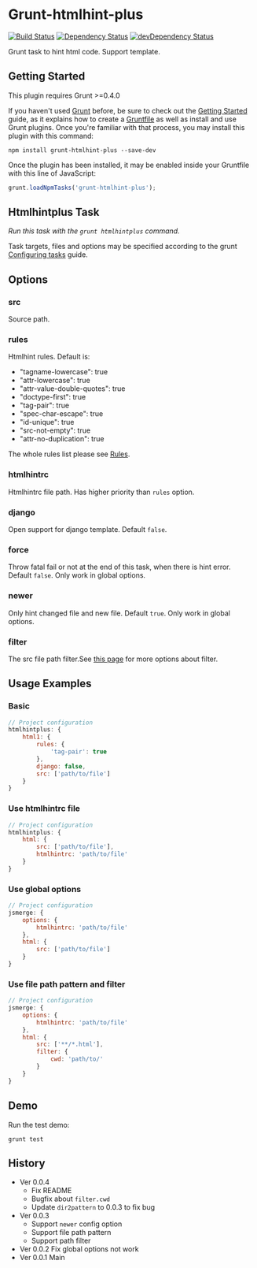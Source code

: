 # Grunt-htmlhint-plus

[![Build Status](https://travis-ci.org/poppinlp/grunt-htmlhint-plus.png?branch=master)](https://travis-ci.org/poppinlp/grunt-htmlhint-plus)
[![Dependency Status](https://david-dm.org/poppinlp/grunt-htmlhint-plus.svg)](https://david-dm.org/poppinlp/grunt-htmlhint-plus)
[![devDependency Status](https://david-dm.org/poppinlp/grunt-htmlhint-plus/dev-status.svg)](https://david-dm.org/poppinlp/grunt-htmlhint-plus#info=devDependencies)

Grunt task to hint html code. Support template.

## Getting Started

This plugin requires Grunt >=0.4.0

If you haven't used [Grunt](http://gruntjs.com/) before, be sure to check out the [Getting Started](http://gruntjs.com/getting-started) guide, as it explains how to create a [Gruntfile](http://gruntjs.com/sample-gruntfile) as well as install and use Grunt plugins. Once you're familiar with that process, you may install this plugin with this command:

```shell
npm install grunt-htmlhint-plus --save-dev
```

Once the plugin has been installed, it may be enabled inside your Gruntfile with this line of JavaScript:

```js
grunt.loadNpmTasks('grunt-htmlhint-plus');
```

## Htmlhintplus Task

_Run this task with the `grunt htmlhintplus` command._

Task targets, files and options may be specified according to the grunt [Configuring tasks](http://gruntjs.com/configuring-tasks) guide.

## Options

### src

Source path.

### rules

Htmlhint rules. Default is:

- "tagname-lowercase": true
- "attr-lowercase": true
- "attr-value-double-quotes": true
- "doctype-first": true
- "tag-pair": true
- "spec-char-escape": true
- "id-unique": true
- "src-not-empty": true
- "attr-no-duplication": true

The whole rules list please see [Rules](https://github.com/yaniswang/HTMLHint/wiki/Rules).

### htmlhintrc

Htmlhintrc file path. Has higher priority than `rules` option.

### django

Open support for django template. Default `false`.

### force

Throw fatal fail or not at the end of this task, when there is hint error. Default `false`. Only work in global options.

### newer

Only hint changed file and new file. Default `true`. Only work in global options.

### filter

The src file path filter.See [this page](https://github.com/isaacs/minimatch#options) for more options about filter.

## Usage Examples

### Basic

```js
// Project configuration
htmlhintplus: {
    html1: {
        rules: {
            'tag-pair': true
        },
        django: false,
        src: ['path/to/file']
    }
}
```

### Use htmlhintrc file

```js
// Project configuration
htmlhintplus: {
    html: {
        src: ['path/to/file'],
        htmlhintrc: 'path/to/file'
    }
}
```

### Use global options

```js
// Project configuration
jsmerge: {
    options: {
        htmlhintrc: 'path/to/file'
    },
    html: {
        src: ['path/to/file']
    }
}
```

### Use file path pattern and filter

```js
// Project configuration
jsmerge: {
    options: {
        htmlhintrc: 'path/to/file'
    },
    html: {
        src: ['**/*.html'],
        filter: {
            cwd: 'path/to/'
        }
    }
}
```

## Demo

Run the test demo:

```shell
grunt test
```

## History

- Ver 0.0.4
    - Fix README
    - Bugfix about `filter.cwd`
    - Update `dir2pattern` to 0.0.3 to fix bug
- Ver 0.0.3
    - Support `newer` config option
    - Support file path pattern
    - Support path filter
- Ver 0.0.2 Fix global options not work
- Ver 0.0.1 Main
